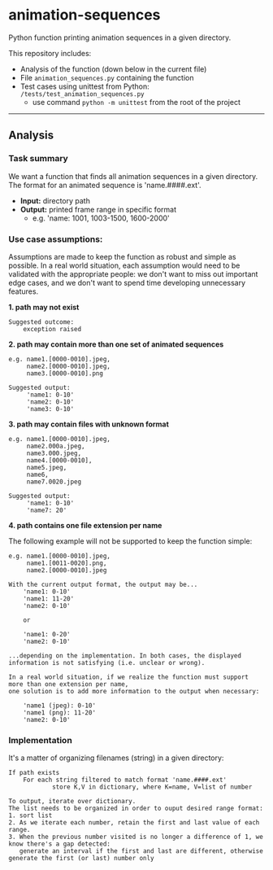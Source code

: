 # animation-sequences
Python function printing animation sequences in a given directory.

This repository includes:
* Analysis of the function (down below in the current file)
* File ```animation_sequences.py``` containing the function
* Test cases using unittest from Python: ```/tests/test_animation_sequences.py```
	* use command ```python -m unittest``` from the root of the project
___
## Analysis
### Task summary
We want a function that finds all animation sequences in a given directory.
The format for an animated sequence is 'name.####.ext'.

* **Input:** directory path
* **Output:** printed frame range in specific format
	* e.g. 'name: 1001, 1003-1500, 1600-2000'


### Use case assumptions:
Assumptions are made to keep the function as robust and simple as possible.
In a real world situation, each assumption would need to be validated with
the appropriate people: we don't want to miss out important edge cases, and
we don't want to spend time developing unnecessary features.

**1. path may not exist**

	Suggested outcome:
		exception raised


**2. path may contain more than one set of animated sequences**
 
	e.g. name1.[0000-0010].jpeg,
	     name2.[0000-0010].jpeg,
	     name3.[0000-0010].png

	Suggested output:
         'name1: 0-10'
         'name2: 0-10'
         'name3: 0-10'

**3. path may contain files with unknown format**
   
	e.g. name1.[0000-0010].jpeg,
         name2.000a.jpeg,
         name3.000.jpeg,
         name4.[0000-0010],
         name5.jpeg,
         name6,
         name7.0020.jpeg

	Suggested output:
         'name1: 0-10'
         'name7: 20'

**4. path contains one file extension per name**

The following example will not be supported to keep the function simple:

	e.g. name1.[0000-0010].jpeg,
         name1.[0011-0020].png,
         name2.[0000-0010].jpeg

	With the current output format, the output may be...
        'name1: 0-10'
        'name1: 11-20'
        'name2: 0-10'

        or

        'name1: 0-20'
        'name2: 0-10'

	...depending on the implementation. In both cases, the displayed
	information is not satisfying (i.e. unclear or wrong).
	
	In a real world situation, if we realize the function must support more than one extension per name, 
	one solution is to add more information to the output when necessary:

        'name1 (jpeg): 0-10'
        'name1 (png): 11-20'
        'name2: 0-10'

### Implementation
It's a matter of organizing filenames (string) in a given directory:

 	If path exists
     	For each string filtered to match format 'name.####.ext'
            	store K,V in dictionary, where K=name, V=list of number

    To output, iterate over dictionary. 
    The list needs to be organized in order to ouput desired range format:
	1. sort list
	2. As we iterate each number, retain the first and last value of each range.
	3. When the previous number visited is no longer a difference of 1, we know there's a gap detected: 
	   generate an interval if the first and last are different, otherwise generate the first (or last) number only
       
